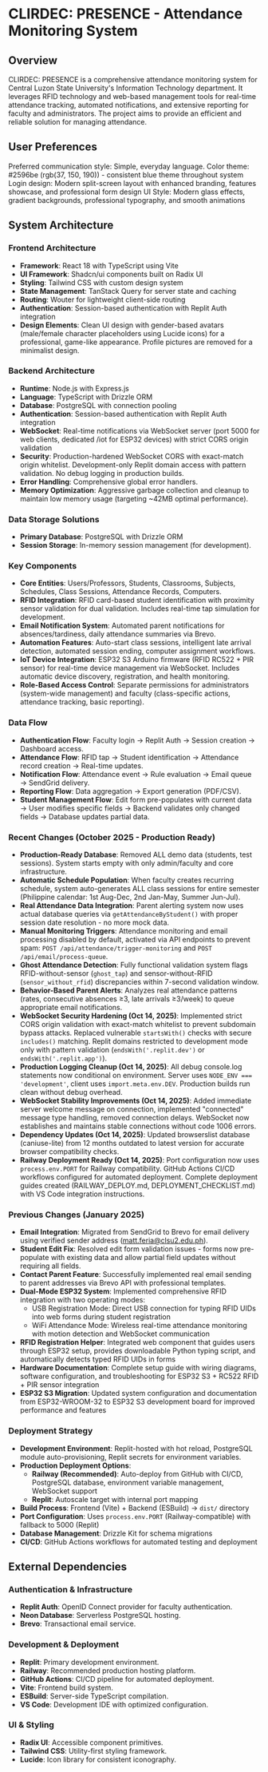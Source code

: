 # CLIRDEC: PRESENCE - Attendance Monitoring System

## Overview
CLIRDEC: PRESENCE is a comprehensive attendance monitoring system for Central Luzon State University's Information Technology department. It leverages RFID technology and web-based management tools for real-time attendance tracking, automated notifications, and extensive reporting for faculty and administrators. The project aims to provide an efficient and reliable solution for managing attendance.

## User Preferences
Preferred communication style: Simple, everyday language.
Color theme: #2596be (rgb(37, 150, 190)) - consistent blue theme throughout system
Login design: Modern split-screen layout with enhanced branding, features showcase, and professional form design
UI Style: Modern glass effects, gradient backgrounds, professional typography, and smooth animations

## System Architecture

### Frontend Architecture
- **Framework**: React 18 with TypeScript using Vite
- **UI Framework**: Shadcn/ui components built on Radix UI
- **Styling**: Tailwind CSS with custom design system
- **State Management**: TanStack Query for server state and caching
- **Routing**: Wouter for lightweight client-side routing
- **Authentication**: Session-based authentication with Replit Auth integration
- **Design Elements**: Clean UI design with gender-based avatars (male/female character placeholders using Lucide icons) for a professional, game-like appearance. Profile pictures are removed for a minimalist design.

### Backend Architecture
- **Runtime**: Node.js with Express.js
- **Language**: TypeScript with Drizzle ORM
- **Database**: PostgreSQL with connection pooling
- **Authentication**: Session-based authentication with Replit Auth integration
- **WebSocket**: Real-time notifications via WebSocket server (port 5000 for web clients, dedicated /iot for ESP32 devices) with strict CORS origin validation
- **Security**: Production-hardened WebSocket CORS with exact-match origin whitelist. Development-only Replit domain access with pattern validation. No debug logging in production builds.
- **Error Handling**: Comprehensive global error handlers.
- **Memory Optimization**: Aggressive garbage collection and cleanup to maintain low memory usage (targeting ~42MB optimal performance).

### Data Storage Solutions
- **Primary Database**: PostgreSQL with Drizzle ORM
- **Session Storage**: In-memory session management (for development).

### Key Components
- **Core Entities**: Users/Professors, Students, Classrooms, Subjects, Schedules, Class Sessions, Attendance Records, Computers.
- **RFID Integration**: RFID card-based student identification with proximity sensor validation for dual validation. Includes real-time tap simulation for development.
- **Email Notification System**: Automated parent notifications for absences/tardiness, daily attendance summaries via Brevo.
- **Automation Features**: Auto-start class sessions, intelligent late arrival detection, automated session ending, computer assignment workflows.
- **IoT Device Integration**: ESP32 S3 Arduino firmware (RFID RC522 + PIR sensor) for real-time device management via WebSocket. Includes automatic device discovery, registration, and health monitoring.
- **Role-Based Access Control**: Separate permissions for administrators (system-wide management) and faculty (class-specific actions, attendance tracking, basic reporting).

### Data Flow
- **Authentication Flow**: Faculty login → Replit Auth → Session creation → Dashboard access.
- **Attendance Flow**: RFID tap → Student identification → Attendance record creation → Real-time updates.
- **Notification Flow**: Attendance event → Rule evaluation → Email queue → SendGrid delivery.
- **Reporting Flow**: Data aggregation → Export generation (PDF/CSV).
- **Student Management Flow**: Edit form pre-populates with current data → User modifies specific fields → Backend validates only changed fields → Database updates partial data.

### Recent Changes (October 2025 - Production Ready)
- **Production-Ready Database**: Removed ALL demo data (students, test sessions). System starts empty with only admin/faculty and core infrastructure.
- **Automatic Schedule Population**: When faculty creates recurring schedule, system auto-generates ALL class sessions for entire semester (Philippine calendar: 1st Aug-Dec, 2nd Jan-May, Summer Jun-Jul).
- **Real Attendance Data Integration**: Parent alerting system now uses actual database queries via `getAttendanceByStudent()` with proper session date resolution - no more mock data.
- **Manual Monitoring Triggers**: Attendance monitoring and email processing disabled by default, activated via API endpoints to prevent spam: `POST /api/attendance/trigger-monitoring` and `POST /api/email/process-queue`.
- **Ghost Attendance Detection**: Fully functional validation system flags RFID-without-sensor (`ghost_tap`) and sensor-without-RFID (`sensor_without_rfid`) discrepancies within 7-second validation window.
- **Behavior-Based Parent Alerts**: Analyzes real attendance patterns (rates, consecutive absences ≥3, late arrivals ≥3/week) to queue appropriate email notifications.
- **WebSocket Security Hardening (Oct 14, 2025)**: Implemented strict CORS origin validation with exact-match whitelist to prevent subdomain bypass attacks. Replaced vulnerable `startsWith()` checks with secure `includes()` matching. Replit domains restricted to development mode only with pattern validation (`endsWith('.replit.dev')` or `endsWith('.replit.app')`).
- **Production Logging Cleanup (Oct 14, 2025)**: All debug console.log statements now conditional on environment. Server uses `NODE_ENV === 'development'`, client uses `import.meta.env.DEV`. Production builds run clean without debug overhead.
- **WebSocket Stability Improvements (Oct 14, 2025)**: Added immediate server welcome message on connection, implemented "connected" message type handling, removed connection delays. WebSocket now establishes and maintains stable connections without code 1006 errors.
- **Dependency Updates (Oct 14, 2025)**: Updated browserslist database (caniuse-lite) from 12 months outdated to latest version for accurate browser compatibility checks.
- **Railway Deployment Ready (Oct 14, 2025)**: Port configuration now uses `process.env.PORT` for Railway compatibility. GitHub Actions CI/CD workflows configured for automated deployment. Complete deployment guides created (RAILWAY_DEPLOY.md, DEPLOYMENT_CHECKLIST.md) with VS Code integration instructions.

### Previous Changes (January 2025)
- **Email Integration**: Migrated from SendGrid to Brevo for email delivery using verified sender address (matt.feria@clsu2.edu.ph).
- **Student Edit Fix**: Resolved edit form validation issues - forms now pre-populate with existing data and allow partial field updates without requiring all fields.
- **Contact Parent Feature**: Successfully implemented real email sending to parent addresses via Brevo API with professional templates.
- **Dual-Mode ESP32 System**: Implemented comprehensive RFID integration with two operating modes:
  - USB Registration Mode: Direct USB connection for typing RFID UIDs into web forms during student registration
  - WiFi Attendance Mode: Wireless real-time attendance monitoring with motion detection and WebSocket communication
- **RFID Registration Helper**: Integrated web component that guides users through ESP32 setup, provides downloadable Python typing script, and automatically detects typed RFID UIDs in forms
- **Hardware Documentation**: Complete setup guide with wiring diagrams, software configuration, and troubleshooting for ESP32 S3 + RC522 RFID + PIR sensor integration
- **ESP32 S3 Migration**: Updated system configuration and documentation from ESP32-WROOM-32 to ESP32 S3 development board for improved performance and features

### Deployment Strategy
- **Development Environment**: Replit-hosted with hot reload, PostgreSQL module auto-provisioning, Replit secrets for environment variables.
- **Production Deployment Options**:
  - **Railway (Recommended)**: Auto-deploy from GitHub with CI/CD, PostgreSQL database, environment variable management, WebSocket support
  - **Replit**: Autoscale target with internal port mapping
- **Build Process**: Frontend (Vite) + Backend (ESBuild) → `dist/` directory
- **Port Configuration**: Uses `process.env.PORT` (Railway-compatible) with fallback to 5000 (Replit)
- **Database Management**: Drizzle Kit for schema migrations
- **CI/CD**: GitHub Actions workflows for automated testing and deployment

## External Dependencies

### Authentication & Infrastructure
- **Replit Auth**: OpenID Connect provider for faculty authentication.
- **Neon Database**: Serverless PostgreSQL hosting.
- **Brevo**: Transactional email service.

### Development & Deployment
- **Replit**: Primary development environment.
- **Railway**: Recommended production hosting platform.
- **GitHub Actions**: CI/CD pipeline for automated deployment.
- **Vite**: Frontend build system.
- **ESBuild**: Server-side TypeScript compilation.
- **VS Code**: Development IDE with optimized configuration.

### UI & Styling
- **Radix UI**: Accessible component primitives.
- **Tailwind CSS**: Utility-first styling framework.
- **Lucide**: Icon library for consistent iconography.
